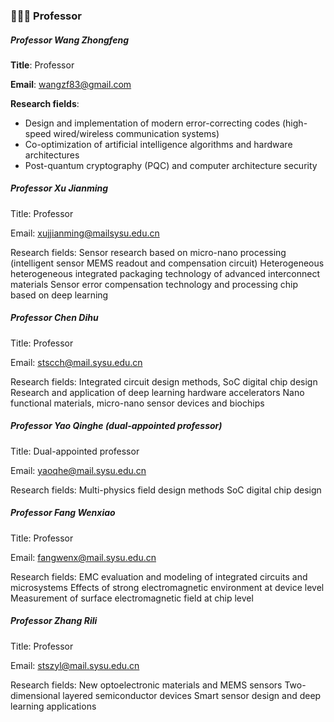 ### 🧑🏻‍🏫 Professor

##### Professor Wang Zhongfeng

**Title**: Professor

**Email**: <wangzf83@gmail.com>

**Research fields**:
- Design and implementation of modern error-correcting codes (high-speed wired/wireless communication systems)
- Co-optimization of artificial intelligence algorithms and hardware architectures
- Post-quantum cryptography (PQC) and computer architecture security

##### Professor Xu Jianming

Title: Professor

Email: <xujjianming@mailsysu.edu.cn>

Research fields:
Sensor research based on micro-nano processing (intelligent sensor MEMS readout and compensation circuit)
Heterogeneous heterogeneous integrated packaging technology of advanced interconnect materials
Sensor error compensation technology and processing chip based on deep learning

##### Professor Chen Dihu

Title: Professor

Email: <stscch@mail.sysu.edu.cn>

Research fields:
Integrated circuit design methods, SoC digital chip design
Research and application of deep learning hardware accelerators
Nano functional materials, micro-nano sensor devices and biochips

##### Professor Yao Qinghe (dual-appointed professor)

Title: Dual-appointed professor

Email: <yaoqhe@mail.sysu.edu.cn>

Research fields:
Multi-physics field design methods
SoC digital chip design

##### Professor Fang Wenxiao

Title: Professor

Email: <fangwenx@mail.sysu.edu.cn>

Research fields:
EMC evaluation and modeling of integrated circuits and microsystems
Effects of strong electromagnetic environment at device level
Measurement of surface electromagnetic field at chip level

##### Professor Zhang Rili

Title: Professor

Email: <stszyl@mail.sysu.edu.cn>

Research fields:
New optoelectronic materials and MEMS sensors
Two-dimensional layered semiconductor devices
Smart sensor design and deep learning applications
